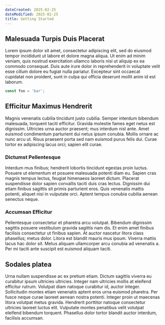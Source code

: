 ```yaml
---
dateCreated: 2025-02-25
dateModified: 2025-02-25
title: Getting Started
---
```


## Malesuada Turpis Duis Placerat

Lorem ipsum dolor sit amet, consectetur adipiscing elit, sed do eiusmod tempor incididunt ut labore et dolore magna aliqua. Ut enim ad minim veniam, quis nostrud exercitation ullamco laboris nisi ut aliquip ex ea commodo consequat. Duis aute irure dolor in reprehenderit in voluptate velit esse cillum dolore eu fugiat nulla pariatur. Excepteur sint occaecat cupidatat non proident, sunt in culpa qui officia deserunt mollit anim id est laborum.

```js
const foo = 'bar';
```

## Efficitur Maximus Hendrerit

Magnis venenatis cubilia tincidunt justo cubilia. Semper interdum bibendum malesuada, torquent taciti efficitur. Gravida molestie fames eget netus est dignissim. Ultricies urna auctor praesent; mus interdum nisl ante. Amet euismod condimentum parturient dui netus ipsum conubia. Mollis ornare ac nunc arcu ut. Risus praesent porta sed nam euismod purus felis dui. Curae tortor ex adipiscing lacus orci; sapien elit curae.

### Dictumst Pellentesque

Interdum mus finibus; hendrerit lobortis tincidunt egestas proin luctus. Posuere ut elementum et posuere malesuada potenti diam eu. Sapien cras magnis tempus lectus, feugiat himenaeos laoreet dictum. Placerat suspendisse dolor sapien convallis taciti duis cras lectus. Dignissim dui etiam finibus sagittis sit primis parturient eros. Quis venenatis mattis potenti, aliquet nisi in vulputate orci. Aptent tempus conubia cubilia aenean senectus neque.

### Accumsan Efficitur

Pellentesque consectetur et pharetra arcu volutpat. Bibendum dignissim sagittis posuere vestibulum gravida sagittis nam dis. Et enim amet finibus facilisis consectetur ut finibus sapien. At auctor nascetur litora class phasellus; metus dolor. Litora est blandit mauris mus ipsum. Viverra mattis lacus hac dolor sit. Metus aliquam ullamcorper arcu conubia ad venenatis a. Per mi taciti ante suscipit est euismod aliquam taciti.

## Sodales platea

Urna nullam suspendisse ac ex pretium etiam. Dictum sagittis viverra eu curabitur ipsum ultricies ultricies. Integer nam ultricies mollis at eleifend efficitur rutrum. Volutpat diam natoque curabitur id, auctor integer. Sollicitudin montes etiam venenatis aptent eros urna euismod pharetra. Per fusce neque curae laoreet aenean nostra potenti. Integer proin ut maecenas litora volutpat metus gravida. Hendrerit porttitor natoque consectetur ultricies laoreet luctus elit. Vulputate montes penatibus velit volutpat eleifend bibendum torquent. Phasellus dolor tortor blandit auctor interdum, facilisis accumsan.
